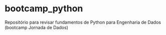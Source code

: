 # bootcamp_python
Repositório para revisar fundamentos de Python para Engenharia de Dados (bootcamp Jornada de Dados)
